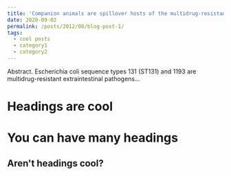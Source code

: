 ```yaml
---
title: 'Companion animals are spillover hosts of the multidrug-resistant human extraintestinal _Escherichia coli_ pandemic clones ST131 and ST1193'
date: 2020-09-02
permalink: /posts/2012/08/blog-post-1/
tags:
  - cool posts
  - category1
  - category2
---
```


Abstract. Escherichia coli sequence types 131 (ST131) and 1193 are multidrug-resistant extraintestinal pathogens...

Headings are cool
======

You can have many headings
======

Aren't headings cool?
------

